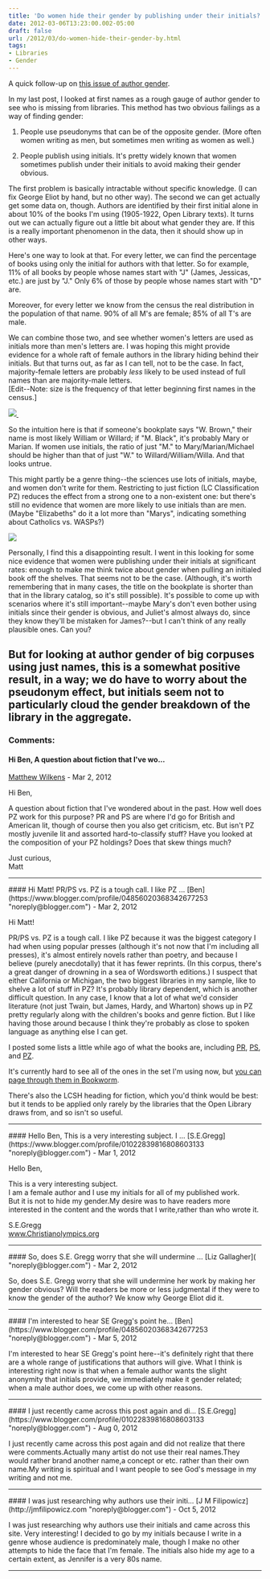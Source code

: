 ```yaml
---
title: 'Do women hide their gender by publishing under their initials?'
date: 2012-03-06T13:23:00.002-05:00
draft: false
url: /2012/03/do-women-hide-their-gender-by.html
tags: 
- Libraries
- Gender
---
```


A quick follow-up on [this issue of author gender](http://sappingattention.blogspot.com/2012/03/evidence-of-absence-is-not-absence-of.html).  
  
  
In my last post, I looked at first names as a rough gauge of author gender to see who is missing from libraries. This method has two obvious failings as a way of finding gender:  
  
1) People use pseudonyms that can be of the opposite gender. (More often women writing as men, but sometimes men writing as women as well.)  
  
2) People publish using initials. It's pretty widely known that women sometimes publish under their initials to avoid making their gender obvious.  
  
The first problem is basically intractable without specific knowledge. (I can fix George Eliot by hand, but no other way). The second we can get actually get some data on, though. Authors are identified by their first initial alone in about 10% of the books I'm using (1905-1922, Open Library texts). It turns out we can actually figure out a little bit about what gender they are. If this is a really important phenomenon in the data, then it should show up in other ways.  
  
  
  
Here's one way to look at that. For every letter, we can find the percentage of books using only the initial for authors with that letter. So for example, 11% of all books by people whose names start with "J" (James, Jessicas, etc.) are just by "J." Only 6% of those by people whose names start with "D" are.  
  
Moreover, for every letter we know from the census the real distribution in the population of that name. 90% of all M's are female; 85% of all T's are male.  
  
We can combine those two, and see whether women's letters are used as initials more than men's letters are. I was hoping this might provide evidence for a whole raft of female authors in the library hiding behind their initials. But that turns out, as far as I can tell, not to be the case. In fact, majority-female letters are probably _less_ likely to be used instead of full names than are majority-male letters.  
\[Edit--Note: size is the frequency of that letter beginning first names in the census.\]  

[![](http://4.bp.blogspot.com/-7gVtgrKSJrM/T1ZDuSd26jI/AAAAAAAADBE/KKSTf6yEJic/s1600/Are+women+less+likely+to+use+initials.png) ](http://4.bp.blogspot.com/-7gVtgrKSJrM/T1ZDuSd26jI/AAAAAAAADBE/KKSTf6yEJic/s1600/Are+women+less+likely+to+use+initials.png)

  

  

So the intuition here is that if someone's bookplate says "W. Brown," their name is most likely William or Willard; if "M. Black", it's probably Mary or Marian. If women use initials, the ratio of just "M." to Mary/Marian/Michael should be higher than that of just "W." to Willard/William/Willa. And that looks untrue.

  

This might partly be a genre thing--the sciences use lots of initials, maybe, and women don't write for them. Restricting to just fiction (LC Classification PZ) reduces the effect from a strong one to a non-existent one: but there's still no evidence that women are more likely to use initials than are men. (Maybe "Elizabeths" do it a lot more than "Marys", indicating something about Catholics vs. WASPs?)  

[![](http://1.bp.blogspot.com/-Qw3s8PV5Kfg/T1ZLIgxoXEI/AAAAAAAADBM/_q4cLyStc2Y/s1600/Restricting+to+fiction,+the+pattern+is+less+strong.png)](http://1.bp.blogspot.com/-Qw3s8PV5Kfg/T1ZLIgxoXEI/AAAAAAAADBM/_q4cLyStc2Y/s1600/Restricting+to+fiction,+the+pattern+is+less+strong.png)

  

  

Personally, I find this a disappointing result. I went in this looking for some nice evidence that women were publishing under their initials at significant rates: enough to make me think twice about gender when pulling an initialed book off the shelves. That seems not to be the case. (Although, it's worth remembering that in many cases, the title on the bookplate is shorter than that in the library catalog, so it's still possible). It's possible to come up with scenarios where it's still important--maybe Mary's don't even bother using initials since their gender is obvious, and Juliet's almost always do, since they know they'll be mistaken for James?--but I can't think of any really plausible ones. Can you?

  

But for looking at author gender of big corpuses using just names, this is a somewhat positive result, in a way; we do have to worry about the pseudonym effect, but initials seem not to particularly cloud the gender breakdown of the library in the aggregate.
---
### Comments:
#### Hi Ben, A question about fiction that I've wo...
[Matthew Wilkens](https://www.blogger.com/profile/18143031583294753024 "noreply@blogger.com") - <time datetime="2012-03-06T18:24:13.206-05:00">Mar 2, 2012</time>

Hi Ben,  
  
A question about fiction that I've wondered about in the past. How well does PZ work for this purpose? PR and PS are where I'd go for British and American lit, though of course then you also get criticism, etc. But isn't PZ mostly juvenile lit and assorted hard-to-classify stuff? Have you looked at the composition of your PZ holdings? Does that skew things much?  
  
Just curious,  
Matt
<hr />
#### Hi Matt! PR/PS vs. PZ is a tough call. I like PZ ...
[Ben](https://www.blogger.com/profile/04856020368342677253 "noreply@blogger.com") - <time datetime="2012-03-06T19:23:56.784-05:00">Mar 2, 2012</time>

Hi Matt!  
  
PR/PS vs. PZ is a tough call. I like PZ because it was the biggest category I had when using popular presses (although it's not now that I'm including all presses), it's almost entirely novels rather than poetry, and because I believe (purely anecdotally) that it has fewer reprints. (In this corpus, there's a great danger of drowning in a sea of Wordsworth editions.) I suspect that either California or Michigan, the two biggest libraries in my sample, like to shelve a lot of stuff in PZ? It's probably library dependent, which is another difficult question. In any case, I know that a lot of what we'd consider literature (not just Twain, but James, Hardy, and Wharton) shows up in PZ pretty regularly along with the children's books and genre fiction. But I like having those around because I think they're probably as close to spoken language as anything else I can get.  
  
I posted some lists a little while ago of what the books are, including [PR](http://www.princeton.edu/~bschmidt/PRclass.htm), [PS](http://www.princeton.edu/~bschmidt/PSclass.htm), and [PZ](http://www.princeton.edu/~bschmidt/PZclass.htm).  
  
It's currently hard to see all of the ones in the set I'm using now, but [you can page through them in Bookworm](http://bookworm.culturomics.org/?%7B%22query%22%3A%7B%22index%22%3A0%2C%22time_measure%22%3A%22year%22%2C%22time_limits%22%3A%5B1904%2C1922%5D%2C%22counttype%22%3A%22Occurrences_per_Million_Words%22%2C%22words_collation%22%3A%22Case_Sensitive%22%2C%22smoothingSpan%22%3A%225%22%2C%22search_limits%22%3A%5B%7B%22word%22%3A%5B%22of+the%22%5D%2C%22lc1%22%3A%5B%22PR%22%5D%7D%2C%7B%22word%22%3A%5B%22of+the%22%5D%2C%22lc1%22%3A%5B%22PS%22%5D%7D%2C%7B%22word%22%3A%5B%22of+the%22%5D%2C%22lc1%22%3A%5B%22PZ%22%5D%7D%5D%7D%2C%22terms%22%3A%5B%22of+the%22%5D%2C%22category_data%22%3A%5B%5B%5B%22country%22%2C%5B%5D%5D%2C%5B%22state%22%2C%5B%5D%5D%2C%5B%22lc0%22%2C%5B%5D%5D%2C%5B%22lc1%22%2C%5B%22PR%22%5D%5D%2C%5B%22LCSH%22%2C%5B%5D%5D%2C%5B%22aLanguage%22%2C%5B%5D%5D%5D%2C%5B%5B%22country%22%2C%5B%5D%5D%2C%5B%22state%22%2C%5B%5D%5D%2C%5B%22lc0%22%2C%5B%5D%5D%2C%5B%22lc1%22%2C%5B%22PS%22%5D%5D%2C%5B%22LCSH%22%2C%5B%5D%5D%2C%5B%22aLanguage%22%2C%5B%5D%5D%5D%2C%5B%5B%22country%22%2C%5B%5D%5D%2C%5B%22state%22%2C%5B%5D%5D%2C%5B%22lc0%22%2C%5B%5D%5D%2C%5B%22lc1%22%2C%5B%22PZ%22%5D%5D%2C%5B%22LCSH%22%2C%5B%5D%5D%2C%5B%22aLanguage%22%2C%5B%5D%5D%5D%5D%2C%22comparison%22%3A%22texts%22%7D).  
  
There's also the LCSH heading for fiction, which you'd think would be best: but it tends to be applied only rarely by the libraries that the Open Library draws from, and so isn't so useful.
<hr />
#### Hello Ben, This is a very interesting subject. I ...
[S.E.Gregg](https://www.blogger.com/profile/01022839816808603133 "noreply@blogger.com") - <time datetime="2012-03-12T22:32:10.561-04:00">Mar 1, 2012</time>

Hello Ben,  
  
This is a very interesting subject.  
I am a female author and I use my initials for all of my published work.  
But it is not to hide my gender.My desire was to have readers more interested in the content and the words that I write,rather than who wrote it.  
  
S.E.Gregg  
www.Christianolympics.org
<hr />
#### So, does S.E. Gregg worry that she will undermine ...
[Liz Gallagher]( "noreply@blogger.com") - <time datetime="2012-03-20T21:07:13.583-04:00">Mar 2, 2012</time>

So, does S.E. Gregg worry that she will undermine her work by making her gender obvious? Will the readers be more or less judgmental if they were to know the gender of the author? We know why George Eliot did it.
<hr />
#### I'm interested to hear SE Gregg's point he...
[Ben](https://www.blogger.com/profile/04856020368342677253 "noreply@blogger.com") - <time datetime="2012-03-23T10:07:11.102-04:00">Mar 5, 2012</time>

I'm interested to hear SE Gregg's point here--it's definitely right that there are a whole range of justifications that authors will give. What I think is interesting right now is that when a female author wants the slight anonymity that initials provide, we immediately make it gender related; when a male author does, we come up with other reasons.
<hr />
#### I just recently came across this post again and di...
[S.E.Gregg](https://www.blogger.com/profile/01022839816808603133 "noreply@blogger.com") - <time datetime="2012-08-05T16:49:11.153-04:00">Aug 0, 2012</time>

I just recently came across this post again and did not realize that there were comments.Actually many artist do not use their real names.They would rather brand another name,a concept or etc. rather than their own name.My writing is spiritual and I want people to see God's message in my writing and not me.
<hr />
#### I was just researching why authors use their initi...
[J M Filipowicz](http://jmfilipowicz.com "noreply@blogger.com") - <time datetime="2012-10-19T09:19:23.690-04:00">Oct 5, 2012</time>

I was just researching why authors use their initials and came across this site. Very interesting! I decided to go by my initials because I write in a genre whose audience is predominately male, though I make no other attempts to hide the face that I'm female. The initials also hide my age to a certain extent, as Jennifer is a very 80s name.
<hr />
